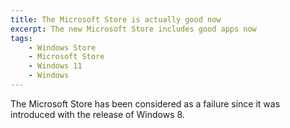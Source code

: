 ```yaml
---
title: The Microsoft Store is actually good now
excerpt: The new Microsoft Store includes good apps now
tags:
    - Windows Store
    - Microsoft Store
    - Windows 11
    - Windows
---
```


The Microsoft Store has been considered as a failure since it was introduced with the release of Windows 8.
